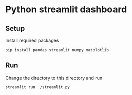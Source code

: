 # Python streamlit dashboard

## Setup

Install required packages

    pip install pandas streamlit numpy matplotlib

## Run

Change the directory to this directory and run

    streamlit run ./streamlit.py

